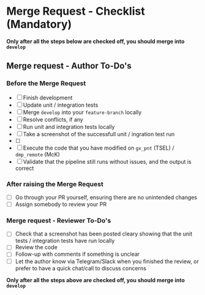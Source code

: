 # Merge Request - Checklist (Mandatory)
**Only after all the steps below are checked off, you should merge into `develop`**
## Merge request - Author To-Do's
### Before the Merge Request
- [ ] Finish development
- [ ] Update unit / integration tests
- [ ] Merge `develop` into your `feature-branch` locally
- [ ] Resolve conflicts, if any
- [ ] Run unit and integration tests locally
- [ ] Take a screenshot of the successfull unit / ingration test run
- [ ] <Paste the screenshot here>
- [ ] Execute the code that you have modified on `gx_pnt` (TSEL) / `dmp_remote` (McK)
- [ ] Validate that the pipeline still runs without issues, and the output is correct

### After raising the Merge Request
- [ ] Go through your PR yourself, ensuring there are no unintended changes
- [ ] Assign somebody to review your PR

### Merge request - Reviewer To-Do's
- [ ] Check that a screenshot has been posted cleary showing that the unit tests / integration tests have run locally
- [ ] Review the code
- [ ] Follow-up with comments if something is unclear 
- [ ] Let the author know via Telegram/Slack when you finished the review, or prefer to have a quick chat/call to discuss concerns

**Only after all the steps above are checked off, you should merge into `develop`**